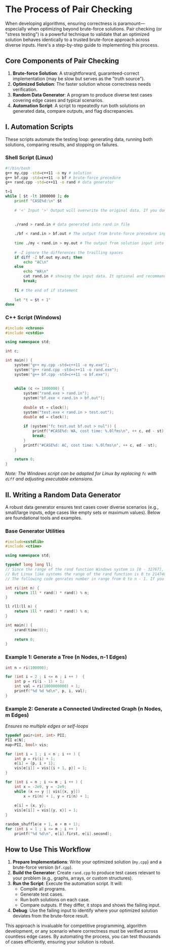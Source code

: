 # The Process of Pair Checking

When developing algorithms, ensuring correctness is paramount—especially when optimizing beyond brute-force solutions. Pair checking (or "stress testing") is a powerful technique to validate that an optimized solution behaves identically to a trusted brute-force approach across diverse inputs. Here's a step-by-step guide to implementing this process.


## Core Components of Pair Checking

1. **Brute-force Solution**: A straightforward, guaranteed-correct implementation (may be slow but serves as the "truth source").  
2. **Optimized Solution**: The faster solution whose correctness needs verification.  
3. **Random Data Generator**: A program to produce diverse test cases covering edge cases and typical scenarios.  
4. **Automation Script**: A script to repeatedly run both solutions on generated data, compare outputs, and flag discrepancies.  


## I. Automation Scripts

These scripts automate the testing loop: generating data, running both solutions, comparing results, and stopping on failures.

### Shell Script (Linux)
```sh
#!/bin/bash
g++ my.cpp -std=c++11 -o my # solution
g++ bf.cpp -std=c++11 -o bf # brute-force precedure
g++ rand.cpp -std=c++11 -o rand # data generator

t=1
while [ $t -lt 1000000 ]; do
    printf "CASE%d:\n" $t
    
    # '<' Input '>' Output will overwrite the original data. If you don't want to overwrite, use '<<' Input '>>' Output

    
    ./rand > rand.in # data generated into rand.in file
    
    ./bf < rand.in > bf.out # The output from brute-force precedure input into bf.out file
    
    time ./my < rand.in > my.out # The output from solution input into my.out file, also display running time
    
    # -Z ignore the differences the trailling spaces
    if diff -Z bf.out my.out; then 
        echo "AC\n"
    else 
        echo "WA\n"
        cat rand.in # showing the input data. It optional and recommanded only for small data
        break;
    
    fi # the end of if statement
    
    let "t = $t + 1"
done
```

### C++ Script (Windows)
```cpp
#include <chrono>
#include <cstdio>

using namespace std;

int c;

int main() {
    system("g++ my.cpp -std=c++11 -o my.exe");
    system("g++ rand.cpp -std=c++11 -o rand.exe");
    system("g++ bf.cpp -std=c++11 -o bf.exe");
    
    
    while (c <= 1000000) {
        system("rand.exe > rand.in");
        system("bf.exe < rand.in > bf.out");
        
        double st = clock();
        system("test.exe < rand.in > test.out");
        double ed = clock();
        
        if (system("fc test.out bf.out > nul")) {
            printf("#CASE%d: WA, cost time: %.0lfms\n", ++ c, ed - st);
            break;
        }
        printf("#CASE%d: AC, cost time: %.0lfms\n", ++ c, ed - st);
    }

    return 0;
}
```

*Note: The Windows script can be adapted for Linux by replacing `fc` with `diff` and adjusting executable extensions.*


## II. Writing a Random Data Generator

A robust data generator ensures test cases cover diverse scenarios (e.g., small/large inputs, edge cases like empty sets or maximum values). Below are foundational tools and examples.

### Base Generator Utilities
```cpp
#include<cstdlib>
#include <ctime>

using namespace std;

typedef long long ll;
// Since the range of the rand function Windows system is [0 - 32767],  for data with a larger number range, it may be necessary to multiply several times
// But Linux like systems the range of the rand function is 0 to 2147483647, be sure to avoid having the generated data overflow
// The following code genrates number in range from 0 to n - 1. If you want to get negative numbers, you can substract n from the numbers in range from 0 to 2n

int ri(int n) {
    return 1ll * rand() * rand() % n;
}

ll rll(ll n) {
    return 1ll * rand() * rand() % n;
}

int main() {
    srand(time(0));
    
    return 0;
}
```

### Example 1: Generate a Tree (n Nodes, n-1 Edges)
```cpp
int n = ri(100000);

for (int i = 2 ; i <= n ; i ++ )  {
    int p = ri(i - 1) + 1;
    int val = ri(1000000000) + 1;
    printf("%d %d %d\n", p, i, val);
}
```

### Example 2: Generate a Connected Undirected Graph (n Nodes, m Edges)
*Ensures no multiple edges or self-loops*
```cpp
typedef pair<int, int> PII;
PII e[N];
map<PII, bool> vis;

for (int i = 1 ; i < n ; i ++ ) {
    int p = ri(i) + 1;
    e[i] = {p, i + 1};
    vis[e[i]] = vis[{i + 1, p}] = 1;
}

for (int i = n ; i <= m ; i ++ ) {
    int x = -2e9, y = -2e9;
    while (x == y || vis[{x, y}])
        x = ri(n) + 1, y = ri(n) + 1;
    
    e[i] = {x, y};
    vis[e[i]] = vis[{y, x}] = 1;
}

random_shuffle(e + 1, e + m + 1);
for (int i = 1 ; i <= m ; i ++ ) 
    printf("%d %d\n", e[i].first, e[i].second);
```


## How to Use This Workflow

1. **Prepare Implementations**: Write your optimized solution (`my.cpp`) and a brute-force version (`bf.cpp`).  
2. **Build the Generator**: Create `rand.cpp` to produce test cases relevant to your problem (e.g., graphs, arrays, or custom structures).  
3. **Run the Script**: Execute the automation script. It will:  
   - Compile all programs.  
   - Generate test cases.  
   - Run both solutions on each case.  
   - Compare outputs. If they differ, it stops and shows the failing input.  
4. **Debug**: Use the failing input to identify where your optimized solution deviates from the brute-force result.  


This approach is invaluable for competitive programming, algorithm development, or any scenario where correctness must be verified across countless edge cases. By automating the process, you can test thousands of cases efficiently, ensuring your solution is robust.
